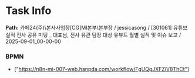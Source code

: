# Task Info

**Path:** 카페24(주)\본사사업장\[CG]MI본부\본부장 / jessicasong / [301061] 유튜브 실적 전사 공유 미팅 _ 대표님, 전사 유관 팀장 대상 유뷰트 월별 실적 및 이슈 보고 / 2025-09-01_00-00-00

### BPMN
- ["https://n8n-mi-007-web.hanpda.com/workflow/FgUQgJXFZiV8ThCt"]

